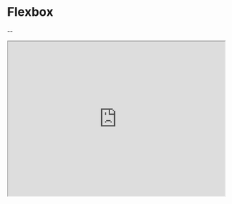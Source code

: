 # Flexbox

--

<iframe src="http://caniuse.com/flexbox/embed"
  width="100%"
  height="360"></iframe>
